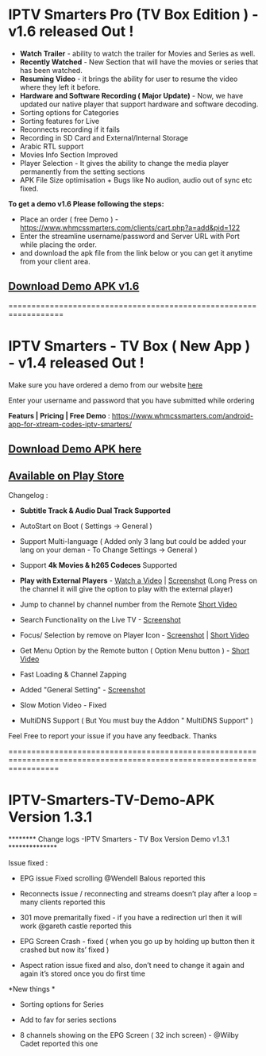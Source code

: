 # IPTV Smarters Pro (TV Box Edition  ) - v1.6 released Out ! 

- **Watch Trailer** - ability to watch the trailer for Movies and Series as well. 
- **Recently Watched** - New Section that will have the movies or series that has been watched. 
- **Resuming Video**  - it brings the ability for user to resume the video where they left it before. 
- **Hardware and Software Recording ( Major Update)** - Now, we have updated our native player that support hardware and software decoding. 
- Sorting options for Categories 
- Sorting features for Live 
- Reconnects recording if it fails 
- Recording in SD Card and External/Internal Storage
- Arabic RTL support
- Movies Info Section Improved 
- Player Selection - It gives the ability to change the media player permanently from the setting sections 
- APK File Size optimisation + Bugs like No audion, audio out of sync etc fixed. 

**To get a demo v1.6 Please following the steps:**

- Place an order ( free Demo ) - https://www.whmcssmarters.com/clients/cart.php?a=add&pid=122
- Enter the streamline username/password and Server URL with Port while placing the order. 
- and download the apk file from the link below or you can get it anytime from your client area. 

## [Download Demo APK v1.6](https://www.whmcssmarters.com/clients/dl.php?type=d&id=59)

==================================================================


# IPTV Smarters - TV Box ( New App ) - v1.4 released Out ! 

Make sure you have ordered a demo from our website [here](https://www.whmcssmarters.com/android-app-for-xtream-codes-iptv-smarters/)


Enter your username and password that you have submitted while ordering 

**Featurs | Pricing | Free Demo** : https://www.whmcssmarters.com/android-app-for-xtream-codes-iptv-smarters/

## [Download Demo APK here](https://www.whmcssmarters.com/clients/dl.php?type=d&id=59)

## [Available on Play Store](https://play.google.com/store/apps/details?id=com.nst.iptvsmarterstvbox)

Changelog : 

- **Subtitle Track & Audio Dual Track Supported**

- AutoStart on Boot  ( Settings -> General ) 

- Support Multi-language ( Added only 3 lang but could be added your lang on your deman - To Change Settings -> General ) 

- Support **4k Movies & h265 Codeces** Supported

- **Play with External Players** - [Watch a Video](https://www.dropbox.com/s/2vowzrtbzxy3yu9/playwithexternal.mp4?dl=0)  |  [Screenshot](https://www.dropbox.com/s/z3dcias420j0kpe/PlaywithExternal.jpeg?dl=0)
(Long Press on the channel it will give the option to play with the external player)

- Jump to channel by channel number from the Remote [Short Video](https://www.dropbox.com/s/qdhbaiw9a318gcn/channel-number.mp4?dl=0)

- Search Functionality on the Live TV  - [Screenshot](https://www.dropbox.com/s/1w1ms2g96st0rv4/Search%20Functionality%20.jpeg?dl=0)

- Focus/ Selection by remove on Player Icon - [Screenshot](https://www.dropbox.com/s/xhd8mb2iz7df8qa/focus.jpeg?dl=0) | [Short Video](https://www.dropbox.com/s/a8ralflb95erm21/focus%3Aclicking%20by%20remote%20on%20player.mp4?dl=0)

- Get Menu Option by the Remote button ( Option Menu button ) - [Short Video](https://www.dropbox.com/s/4bm3g1mhnbn87qp/options-menu.mp4?dl=0)

- Fast Loading & Channel Zapping 

- Added "General Setting" - [Screenshot](https://www.dropbox.com/s/senquqwi0hobzw6/general%20setting.jpeg?dl=0)

- Slow Motion Video - Fixed 

- MultiDNS Support ( But You must buy the Addon " MultiDNS Support" )


Feel Free to report your issue if you have any feedback. Thanks



=======================================================================================================================

# IPTV-Smarters-TV-Demo-APK Version 1.3.1

******** Change logs -IPTV Smarters - TV Box Version Demo v1.3.1 **************

 Issue fixed : 

- EPG issue Fixed  scrolling  @Wendell Balous reported this
- Reconnects issue / reconnecting and streams doesn’t play after a loop  = many clients reported this
- 301 move premaritally fixed - if you have a redirection url then it will work @gareth castle reported this
- EPG Screen Crash - fixed ( when you go up by holding up button then it crashed but now its’ fixed )

- Aspect ration issue fixed  and also, don’t need to change it again and again it’s stored once you do first time 

*New things *

- Sorting options for Series 

- Add to fav for series sections 

- 8 channels showing on the EPG Screen ( 32 inch screen) - @Wilby Cadet reported this one 
